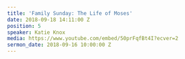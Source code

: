 ```yaml
---
title: 'Family Sunday: The Life of Moses'
date: 2018-09-18 14:11:00 Z
position: 5
speaker: Katie Knox
media: https://www.youtube.com/embed/50prFqfBt4I?ecver=2
sermon_date: 2018-09-16 10:00:00 Z
---
```


